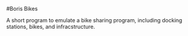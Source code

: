 #Boris Bikes

A short program to emulate a bike sharing program, including docking stations, bikes, and infracstructure. 

